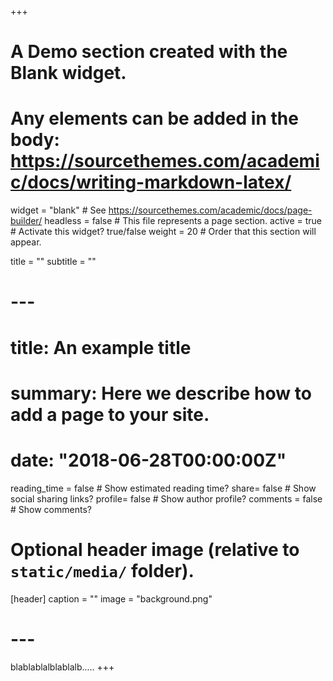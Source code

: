 +++
# A Demo section created with the Blank widget.
# Any elements can be added in the body: https://sourcethemes.com/academic/docs/writing-markdown-latex/

widget = "blank"  # See https://sourcethemes.com/academic/docs/page-builder/
headless = false  # This file represents a page section.
active = true  # Activate this widget? true/false
weight = 20  # Order that this section will appear.

title = ""
subtitle = ""

# ---
# title: An example title
# summary: Here we describe how to add a page to your site.
# date: "2018-06-28T00:00:00Z"

reading_time = false  # Show estimated reading time?
share=  false  # Show social sharing links?
profile=  false  # Show author profile?
comments = false  # Show comments?

# Optional header image (relative to `static/media/` folder).
[header]
caption = ""
  image = "background.png"
# ---
blablablalblablalb.....
+++
